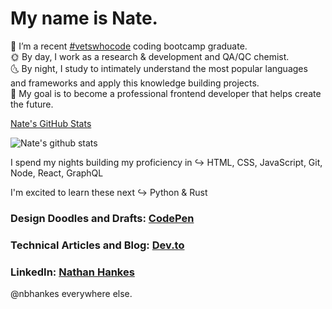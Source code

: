 # My name is Nate.

🔭 I’m a recent [#vetswhocode](https://vetswhocode.io/) coding bootcamp graduate. <br>
🌞 By day, I work as a research & development and QA/QC chemist. <br>
🌜 By night, I study to intimately understand the most popular languages and frameworks and apply this knowledge building projects. <br>
🚀 My goal is to become a professional frontend developer that helps create the future. 

[Nate's GitHub Stats](https://github-readme-stats.vercel.app/api?username=nbhankes&title_color=322F37&icon_color=2D3142&text_color=8C8797&bg_color=EAE9EC&hide=["stars"]")


![Nate's github stats](https://github-readme-stats.vercel.app/api?username=nbhankes&title_color=322F37&icon_color=2D3142&text_color=8C8797&bg_color=EAE9EC&hide=["stars"])

I spend my nights building my proficiency in ↪️ HTML, CSS, JavaScript, Git, Node, React, GraphQL

I'm excited to learn these next ↪️ Python & Rust

### Design Doodles and Drafts: [CodePen](https://codepen.io/nbhankes) <br>
### Technical Articles and Blog: [Dev.to](https://dev.to/nbhankes) <br>
### LinkedIn: [Nathan Hankes](https://www.linkedin.com/in/nbhankes/) <br>

@nbhankes everywhere else.

